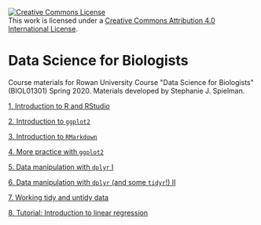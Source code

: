 <a rel="license" href="http://creativecommons.org/licenses/by/4.0/"><img alt="Creative Commons License" style="border-width:0" src="https://i.creativecommons.org/l/by/4.0/88x31.png" /></a><br />This work is licensed under a <a rel="license" href="http://creativecommons.org/licenses/by/4.0/">Creative Commons Attribution 4.0 International License</a>.

# Data Science for Biologists

Course materials for Rowan University Course "Data Science for Biologists" (BIOL01301) Spring 2020. Materials developed by Stephanie J. Spielman.

[1. Introduction to R and RStudio](http://htmlpreview.github.io/?https://github.com/sjspielman/datascience_for_biologists/blob/master/rmd_lessons/01-introduction-base-R.html)

[2. Introduction to `ggplot2`](http://htmlpreview.github.io/?https://github.com/sjspielman/datascience_for_biologists/blob/master/rmd_lessons/02-introduction-ggplot2.html)

[3. Introduction to `RMarkdown`](http://htmlpreview.github.io/?https://github.com/sjspielman/datascience_for_biologists/blob/master/rmd_lessons/03-introduction-rmarkdown.html)

[4. More practice with `ggplot2` ](http://htmlpreview.github.io/?https://github.com/sjspielman/datascience_for_biologists/blob/master/rmd_lessons/04-more-ggplot2.html)

[5. Data manipulation with `dplyr` I](http://htmlpreview.github.io/?https://github.com/sjspielman/datascience_for_biologists/blob/master/rmd_lessons/05-introduction-dplyr.html)

[6. Data manipulation with `dplyr` (and some `tidyr`!) II](http://htmlpreview.github.io/?https://github.com/sjspielman/datascience_for_biologists/blob/master/rmd_lessons/06-more-wrangling.html)

[7. Working tidy and untidy data](http://htmlpreview.github.io/?https://github.com/sjspielman/datascience_for_biologists/blob/master/rmd_lessons/07-tidyr-instructions.html)

[8. Tutorial: Introduction to linear regression](http://htmlpreview.github.io/?https://github.com/sjspielman/datascience_for_biologists/blob/master/materials/lm_model_selection.html)

<!--
"TODO" FOR ALL REMINDERS ON DEBUGGING DAY

A variable is a quantity, quality, or property that you can measure.

A value is the state of a variable when you measure it. The value of a variable may change from measurement to measurement.

An observation or case is a set of measurements made under similar conditions (you usually make all of the measurements in an observation at the same time and on the same object). An observation will contain several values, each associated with a different variable. I’ll sometimes refer to an observation as a case or data point.

Tabular data is a table of values, each associated with a variable and an observation. Tabular data is tidy if each value is placed in its own cell, each variable in its own column, and each observation in its own row.
-->

<!--
Good repository for TIDYR AND/OR STRINGR WITH DATAFRAMES (split and unite columns)
https://github.com/KULL-Centre/papers/tree/master/2019/PTEN-variants-Jepsen-et-al
-->
